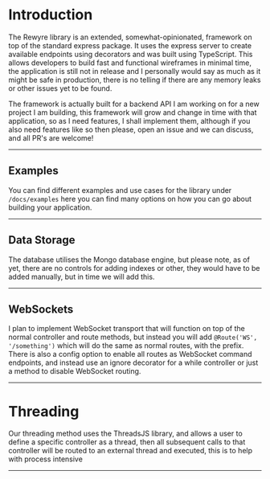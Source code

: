 # Introduction

The Rewyre library is an extended, somewhat-opinionated, framework on top of the standard express package. It uses the express server to create available endpoints using decorators and was built using TypeScript. This allows developers to build fast and functional wireframes in minimal time, the application is still not in release and I personally would say as much as it might be safe in production, there is no telling if there are any memory leaks or other issues yet to be found.

The framework is actually built for a backend API I am working on for a new project I am building, this framework will grow and change in time with that application, so as I need features, I shall implement them, although if you also need features like so then please, open an issue and we can discuss, and all PR's are welcome!

---

## Examples

You can find different examples and use cases for the library under `/docs/examples` here you can find many options on how you can go about building your application.

---

## Data Storage

The database utilises the Mongo database engine, but please note, as of yet, there are no controls for adding indexes or other, they would have to be added manually, but in time we will add this.

---

## WebSockets

I plan to implement WebSocket transport that will function on top of the normal controller and route methods, but instead you will add `@Route('WS', '/something')` which will do the same as normal routes, with the prefix. There is also a config option to enable all routes as WebSocket command endpoints, and instead use an ignore decorator for a while controller or just a method to disable WebSocket routing.

---

# Threading

Our threading method uses the ThreadsJS library, and allows a user to define a specific controller as a thread, then all subsequent calls to that controller will be routed to an external thread and executed, this is to help with process intensive 

---